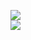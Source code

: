 [![](https://img.shields.io/badge/Made%20With-Github%20Spray-lightgrey.svg?style=for-the-badge&logo=github)](https://github.com/Annihil/github-spray#7343)  
[![](https://i.imgur.com/2DrTn0Z.gif)](https://github.com/Annihil/github-spray)